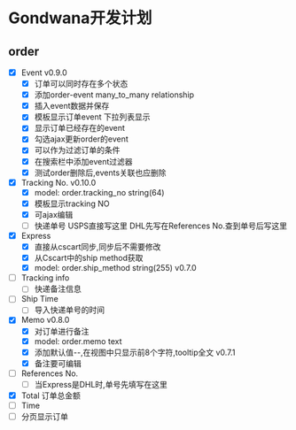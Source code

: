 # Gondwana开发计划

## order
- [x] Event v0.9.0
    - [x] 订单可以同时存在多个状态
    - [x] 添加order-event many_to_many relationship
    - [x] 插入event数据并保存
    - [x] 模板显示订单event 下拉列表显示
    - [x] 显示订单已经存在的event
    - [x] 勾选ajax更新order的event
    - [x] 可以作为过滤订单的条件
    - [x] 在搜索栏中添加event过滤器
    - [x] 测试order删除后,events关联也应删除
- [x] Tracking No. v0.10.0
    - [x] model: order.tracking_no string(64)
    - [x] 模板显示tracking NO
    - [x] 可ajax编辑
    - [ ] 快递单号 USPS直接写这里 DHL先写在References No.查到单号后写这里
- [x] Express
    - [x] 直接从cscart同步,同步后不需要修改
    - [x] 从Cscart中的ship method获取
    - [x] model: order.ship_method string(255) v0.7.0
- [ ] Tracking info
    - [ ] 快递备注信息
- [ ] Ship Time
    - [ ] 导入快递单号的时间
- [x] Memo v0.8.0
    - [x] 对订单进行备注
    - [x] model: order.memo text
    - [x] 添加默认值--,在视图中只显示前8个字符,tooltip全文 v0.7.1
    - [x] 备注要可编辑
- [ ] References No.
    - [ ] 当Express是DHL时,单号先填写在这里
- [x] Total 订单总金额
- [ ] Time
- [ ] 分页显示订单
